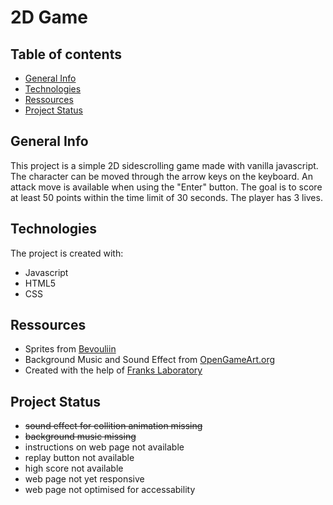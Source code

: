 # 2D Game

## Table of contents
* [General Info](#general-info)
* [Technologies](#technologies)
* [Ressources](#ressources)
* [Project Status](#project-status)

## General Info
This project is a simple 2D sidescrolling game made with vanilla javascript. The character can be moved 
through the arrow keys on the keyboard. An attack move is available when using the "Enter" button.
The goal is to score at least 50 points within the time limit of 30 seconds. The player has 3 lives.
	
## Technologies
The project is created with:
* Javascript
* HTML5
* CSS
	
## Ressources

* Sprites from [Bevouliin](https://bevouliin.com/)
* Background Music and Sound Effect from [OpenGameArt.org](https://opengameart.org//)
* Created with the help of [Franks Laboratory](https://twitter.com/code_laboratory)

## Project Status

* ~~sound effect for collition animation missing~~
* ~~background music missing~~
* instructions on web page not available
* replay button not available
* high score not available
* web page not yet responsive
* web page not optimised for accessability
